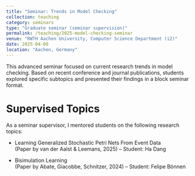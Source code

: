 ```yaml
---
title: "Seminar: Trends in Model Checking"
collection: teaching
category: seminars
type: "Graduate seminar (seminar supervision)"
permalink: /teaching/2025-model-checking-seminar
venue: "RWTH Aachen University, Computer Science Department (i2)"
date: 2025-04-09
location: "Aachen, Germany"
---
```


This advanced seminar focused on current research trends in model checking. Based on recent conference and journal publications, students explored specific subtopics and presented their findings in a block seminar format.

Supervised Topics
======

As a seminar supervisor, I mentored students on the following research topics:

- Learning Generalized Stochastic Petri Nets From Event Data  
  (Paper by van der Aalst & Leemans, 2025) – Student: Ha Dang

- Bisimulation Learning  
  (Paper by Abate, Giacobbe, Schnitzer, 2024) – Student: Felipe Bönnen
